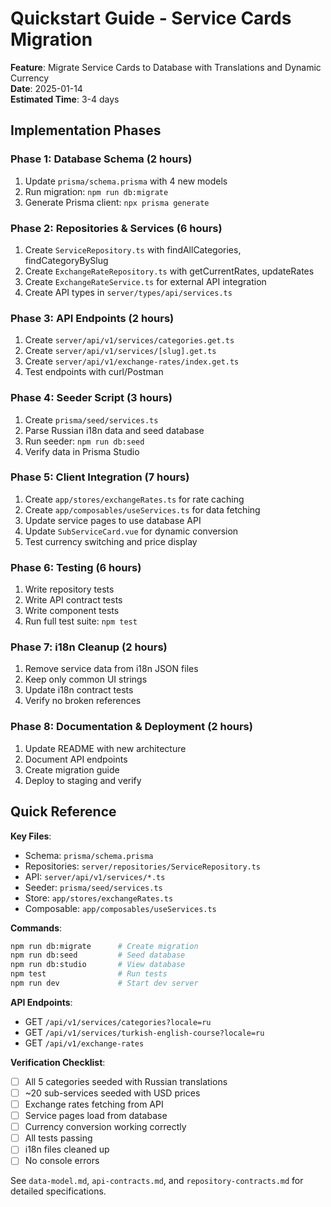 # Quickstart Guide - Service Cards Migration

**Feature**: Migrate Service Cards to Database with Translations and Dynamic Currency  
**Date**: 2025-01-14  
**Estimated Time**: 3-4 days

## Implementation Phases

### Phase 1: Database Schema (2 hours)

1. Update `prisma/schema.prisma` with 4 new models
2. Run migration: `npm run db:migrate`
3. Generate Prisma client: `npx prisma generate`

### Phase 2: Repositories & Services (6 hours)

1. Create `ServiceRepository.ts` with findAllCategories, findCategoryBySlug
2. Create `ExchangeRateRepository.ts` with getCurrentRates, updateRates
3. Create `ExchangeRateService.ts` for external API integration
4. Create API types in `server/types/api/services.ts`

### Phase 3: API Endpoints (2 hours)

1. Create `server/api/v1/services/categories.get.ts`
2. Create `server/api/v1/services/[slug].get.ts`
3. Create `server/api/v1/exchange-rates/index.get.ts`
4. Test endpoints with curl/Postman

### Phase 4: Seeder Script (3 hours)

1. Create `prisma/seed/services.ts`
2. Parse Russian i18n data and seed database
3. Run seeder: `npm run db:seed`
4. Verify data in Prisma Studio

### Phase 5: Client Integration (7 hours)

1. Create `app/stores/exchangeRates.ts` for rate caching
2. Create `app/composables/useServices.ts` for data fetching
3. Update service pages to use database API
4. Update `SubServiceCard.vue` for dynamic conversion
5. Test currency switching and price display

### Phase 6: Testing (6 hours)

1. Write repository tests
2. Write API contract tests
3. Write component tests
4. Run full test suite: `npm test`

### Phase 7: i18n Cleanup (2 hours)

1. Remove service data from i18n JSON files
2. Keep only common UI strings
3. Update i18n contract tests
4. Verify no broken references

### Phase 8: Documentation & Deployment (2 hours)

1. Update README with new architecture
2. Document API endpoints
3. Create migration guide
4. Deploy to staging and verify

## Quick Reference

**Key Files**:

- Schema: `prisma/schema.prisma`
- Repositories: `server/repositories/ServiceRepository.ts`
- API: `server/api/v1/services/*.ts`
- Seeder: `prisma/seed/services.ts`
- Store: `app/stores/exchangeRates.ts`
- Composable: `app/composables/useServices.ts`

**Commands**:

```bash
npm run db:migrate      # Create migration
npm run db:seed         # Seed database
npm run db:studio       # View database
npm test                # Run tests
npm run dev             # Start dev server
```

**API Endpoints**:

- GET `/api/v1/services/categories?locale=ru`
- GET `/api/v1/services/turkish-english-course?locale=ru`
- GET `/api/v1/exchange-rates`

**Verification Checklist**:

- [ ] All 5 categories seeded with Russian translations
- [ ] ~20 sub-services seeded with USD prices
- [ ] Exchange rates fetching from API
- [ ] Service pages load from database
- [ ] Currency conversion working correctly
- [ ] All tests passing
- [ ] i18n files cleaned up
- [ ] No console errors

See `data-model.md`, `api-contracts.md`, and `repository-contracts.md` for detailed specifications.

